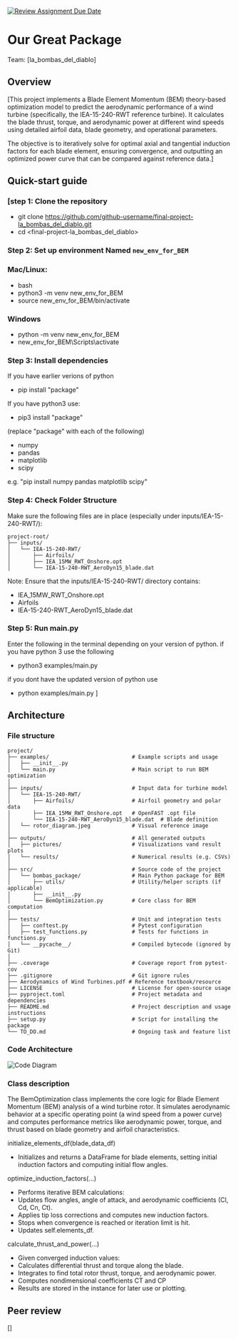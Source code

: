 [![Review Assignment Due Date](https://classroom.github.com/assets/deadline-readme-button-22041afd0340ce965d47ae6ef1cefeee28c7c493a6346c4f15d667ab976d596c.svg)](https://classroom.github.com/a/zjSXGKeR)
# Our Great Package

Team: [la_bombas_del_diablo]

## Overview

[This project implements a Blade Element Momentum (BEM) theory-based optimization model to predict the aerodynamic performance of a wind turbine (specifically, the IEA-15-240-RWT reference turbine).
It calculates the blade thrust, torque, and aerodynamic power at different wind speeds using detailed airfoil data, blade geometry, and operational parameters.

The objective is to iteratively solve for optimal axial and tangential induction factors for each blade element, ensuring convergence, and outputting an optimized power curve that can be compared against reference data.]

## Quick-start guide

### [step 1: Clone the repository

* git clone https://github.com/github-username/final-project-la_bombas_del_diablo.git
* cd <final-project-la_bombas_del_diablo>

### Step 2: Set up environment Named `new_env_for_BEM`

### Mac/Linux:
* bash
* python3 -m venv new_env_for_BEM
* source new_env_for_BEM/bin/activate
 
### Windows 
* python -m venv new_env_for_BEM
* new_env_for_BEM\Scripts\activate

### Step 3: Install dependencies
If you have earlier verions of python
* pip install "package" 

If you have python3 use: 
* pip3 install "package"

(replace "package" with each of the following)
* numpy
* pandas
* matplotlib
* scipy

e.g. "pip install numpy pandas matplotlib scipy"



### Step 4: Check Folder Structure

Make sure the following files are in place (especially under inputs/IEA-15-240-RWT/):



```text
project-root/
├── inputs/
│   └── IEA-15-240-RWT/
│       ├── Airfoils/
│       ├── IEA_15MW_RWT_Onshore.opt
│       └── IEA-15-240-RWT_AeroDyn15_blade.dat
```



Note: Ensure that the inputs/IEA-15-240-RWT/ directory contains:
* IEA_15MW_RWT_Onshore.opt
* Airfoils 
* IEA-15-240-RWT_AeroDyn15_blade.dat


### Step 5: Run main.py

Enter the following in the terminal
depending on your version of python. if you have python 3 use the following 
* python3 examples/main.py 

if you dont have the updated version of python use 
* python examples/main.py
]

## Architecture

### File structure

```text
project/
├── examples/                          # Example scripts and usage
│   ├── __init__.py
│   └── main.py                        # Main script to run BEM optimization
│
├── inputs/                            # Input data for turbine model
│   └── IEA-15-240-RWT/
│       ├── Airfoils/                  # Airfoil geometry and polar data
│       ├── IEA_15MW_RWT_Onshore.opt   # OpenFAST .opt file
│       └── IEA-15-240-RWT_AeroDyn15_blade.dat  # Blade definition
│   └── rotor_diagram.jpeg             # Visual reference image
│
├── outputs/                           # All generated outputs
│   ├── pictures/                      # Visualizations vand result plots
│   └── results/                       # Numerical results (e.g. CSVs)
│
├── src/                               # Source code of the project
│   └── bombas_package/                # Main Python package for BEM
│       ├── utils/                     # Utility/helper scripts (if applicable)
│       ├── __init__.py
│       └── BemOptimization.py         # Core class for BEM computation
│
├── tests/                             # Unit and integration tests
│   ├── conftest.py                    # Pytest configuration
│   ├── test_functions.py              # Tests for functions in functions.py
│   └── __pycache__/                   # Compiled bytecode (ignored by Git)
│
├── .coverage                          # Coverage report from pytest-cov
├── .gitignore                         # Git ignore rules
├── Aerodynamics of Wind Turbines.pdf # Reference textbook/resource
├── LICENSE                            # License for open-source usage
├── pyproject.toml                     # Project metadata and dependencies
├── README.md                          # Project description and usage instructions
├── setup.py                           # Script for installing the package
└── TO_DO.md                           # Ongoing task and feature list
```

### Code Architecture 

![Code Diagram](./outputs/pictures/Codediagram.png)


### Class description
The BemOptimization class implements the core logic for Blade Element Momentum (BEM) analysis of a wind turbine rotor. It simulates aerodynamic behavior at a specific operating point (a wind speed from a power curve) and computes performance metrics like aerodynamic power, torque, and thrust based on blade geometry and airfoil characteristics.

initialize_elements_df(blade_data_df)
* Initializes and returns a DataFrame for blade elements, setting initial induction factors and computing initial flow angles.


optimize_induction_factors(...)
* Performs iterative BEM calculations:
* Updates flow angles, angle of attack, and aerodynamic coefficients (Cl, Cd, Cn, Ct).
* Applies tip loss corrections and computes new induction factors.
* Stops when convergence is reached or iteration limit is hit.
* Updates self.elements_df.

calculate_thrust_and_power(...)
* Given converged induction values:
* Calculates differential thrust and torque along the blade.
* Integrates to find total rotor thrust, torque, and aerodynamic power.
* Computes nondimensional coefficients CT and CP
* Results are stored in the instance for later use or plotting.


## Peer review

[]
